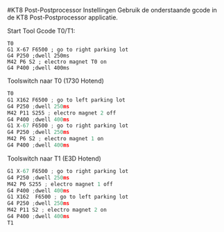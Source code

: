 #KT8 Post-Postprocessor Instellingen
Gebruik de onderstaande gcode in de KT8 Post-Postprocessor applicatie.

Start Tool Gcode T0/T1:
```Assembly
T0
G1 X-67 F6500 ; go to right parking lot
G4 P250 ;dwell 250ms
M42 P6 S2 ; electro magnet T0 on
G4 P400 ;dwell 400ms
```

Toolswitch naar T0 (1730 Hotend)
```javascript
T0
G1 X162 F6500 ; go to left parking lot
G4 P250 ;dwell 250ms
M42 P11 S255 ; electro magnet 2 off
G4 P400 ;dwell 400ms
G1 X-67 F6500 ; go to right parking lot
G4 P250 ;dwell 250ms
M42 P6 S2 ; electro magnet 1 on
G4 P400 ;dwell 400ms
```

Toolswitch naar T1 (E3D Hotend)
```javascript
G1 X-67 F6500 ; go to right parking lot
G4 P250 ;dwell 250ms
M42 P6 S255 ; electro magnet 1 off
G4 P400 ;dwell 400ms
G1 X162  F6500 ; go to left parking lot
G4 P250 ;dwell 250ms
M42 P11 S2 ; electro magnet 2 on
G4 P400 ;dwell 400ms
T1
```
